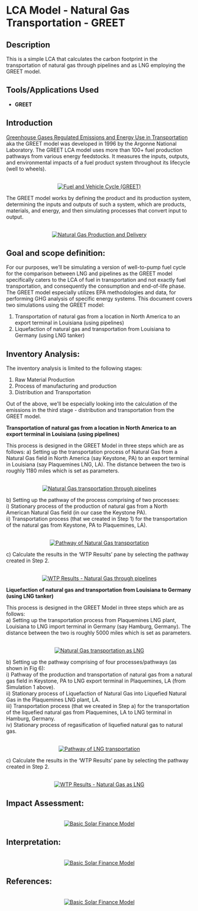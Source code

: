 # LCA Model - Natural Gas Transportation - GREET

<h2>Description</h2>
This is a simple LCA that calculates the carbon footprint in the transportation of natural gas through pipelines and as LNG employing the GREET model. 
<br />

<h2>Tools/Applications Used</h2>

- <b>GREET</b> 

<h2>Introduction</h2>

[Greenhouse Gases Regulated Emissions and Energy Use in Transportation](https://greet.anl.gov/files/2011ws-overview-lca) aka the GREET model was developed in 1996 by the Argonne National Laboratory. The GREET LCA model uses more than 100+ fuel production pathways from various energy feedstocks. It measures the inputs, outputs, and environmental impacts of a fuel product system throughout its lifecycle (well to wheels). 

<p align="center">
<br/>
<a href="https://imgur.com/wWc22r8"><img src="https://i.imgur.com/wWc22r8.jpg" alt="Fuel and Vehicle Cycle (GREET)" /></a> 
</p>

The GREET model works by defining the product and its production system, determining the inputs and outputs of such a system, which are products, materials, and energy, and then simulating processes that convert input to output.

<p align="center">
<br/>
<a href="https://imgur.com/zorhZ1A"><img src="https://i.imgur.com/zorhZ1A.png" alt="Natural Gas Production and Delivery" /></a> 
</p>

<h2>Goal and scope definition:</h2>

For our purposes, we’ll be simulating a version of well-to-pump fuel cycle for the comparison between LNG and pipelines as the GREET model specifically caters to the LCA of fuel in transportation and not exactly fuel transportation, and consequently the consumption and end-of-life phase. The GREET model especially utilizes EPA methodologies and data, for performing GHG analysis of specific energy systems. This document covers two simulations using the GREET model:
1. Transportation of natural gas from a location in North America to an export terminal in Louisiana (using pipelines)
2. Liquefaction of natural gas and transportation from Louisiana to Germany (using LNG tanker)

<h2>Inventory Analysis:</h2>

The inventory analysis is limited to the following stages:
1. Raw Material Production
2. Process of manufacturing and production
3. Distribution and Transportation

Out of the above, we'll be especially looking into the calculation of the emissions in the third stage - distribution and transportation from the GREET model.

<b>Transportation of natural gas from a location in North America to an export terminal in Louisiana (using pipelines)</b>

This process is designed in the GREET Model in three steps which are as follows:
a) Setting up the transportation process of Natural Gas from a Natural Gas field in North America (say Keystone, PA) to an export terminal in Louisiana (say Plaquemines LNG, LA). The distance between the two is roughly 1180 miles which is set as parameters.

<p align="center">
<br/>
<a href="https://imgur.com/zh5Q29j"><img src="https://i.imgur.com/zh5Q29j.png" alt="Natural Gas transportation through pipelines" /></a>
</p>

b) Setting up the pathway of the process comprising of two processes: <br/>
i) Stationary process of the production of natural gas from a North American Natural Gas field (in our case the Keystone PA).<br/>
ii) Transportation process (that we created in Step 1) for the transportation of the natural gas from Keystone, PA to Plaquemines, LA).<br/>

<p align="center">
<br/>
<a href="https://imgur.com/zCFtW8E"><img src="https://i.imgur.com/zCFtW8E.png" alt="Pathway of Natural Gas transportation" /></a>
</p>

c) Calculate the results in the ‘WTP Results’ pane by selecting the pathway created in Step 2.

<p align="center">
<br/>
<a href="https://imgur.com/2N9h2lk"><img src="https://i.imgur.com/2N9h2lk.png" alt="WTP Results - Natural Gas through pipelines" /></a>
</p>

<b>Liquefaction of natural gas and transportation from Louisiana to Germany (using LNG tanker)</b>

This process is designed in the GREET Model in three steps which are as follows:<br/>
a) Setting up the transportation process from Plaquemines LNG plant, Louisiana to LNG import terminal in Germany (say Hamburg, Germany). The distance between the two is roughly 5000 miles which is set as parameters.

<p align="center">
<br/>
<a href="https://imgur.com/h9cQ8sh"><img src="https://i.imgur.com/h9cQ8sh.png" alt="Natural Gas transportation as LNG" /></a> 
</p>

b) Setting up the pathway comprising of four processes/pathways (as shown in Fig 6):<br/>
i) Pathway of the production and transportation of natural gas from a natural gas field in Keystone, PA to LNG export terminal in Plaquemines, LA (from Simulation 1 above).<br/>
ii) Stationary process of Liquefaction of Natural Gas into Liquefied Natural Gas in the Plaquemines LNG plant, LA.<br/>
iii) Transportation process (that we created in Step a) for the transportation of the liquefied natural gas from Plaquemines, LA to LNG terminal in Hamburg, Germany.<br/>
iv) Stationary process of regasification of liquefied natural gas to natural gas.<br/>

<p align="center">
<br/>
<a href="https://imgur.com/ei1bSJy"><img src="https://i.imgur.com/ei1bSJy.png" alt="Pathway of LNG transportation" /></a>
</p>

c) Calculate the results in the ‘WTP Results’ pane by selecting the pathway created in Step 2.<br/>

<p align="center">
<br/>
<a href="https://imgur.com/jxjui8F"><img src="https://i.imgur.com/jxjui8F.png" alt="WTP Results - Natural Gas as LNG" /></a>
</p>

<h2>Impact Assessment:</h2>

<p align="center">
<br/>
<a href="https://imgur.com/v9tGdzn"><img src="https://i.imgur.com/v9tGdzn.jpg" alt="Basic Solar Finance Model" /></a>
</p>

<h2>Interpretation:</h2>

<p align="center">
<br/>
<a href="https://imgur.com/v9tGdzn"><img src="https://i.imgur.com/v9tGdzn.jpg" alt="Basic Solar Finance Model" /></a>
</p>


<h2>References:</h2>

<p align="center">
<br/>
<a href="https://imgur.com/v9tGdzn"><img src="https://i.imgur.com/v9tGdzn.jpg" alt="Basic Solar Finance Model" /></a>
</p>

<!--
 ```diff
- text in red
+ text in green
! text in orange
# text in gray
@@ text in purple (and bold)@@
```
--!>
